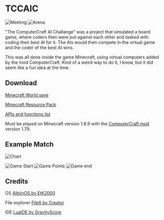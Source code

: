 # TCCAIC

![Meeting](https://i.postimg.cc/mk8y336g/meeting.png)
![Arena](https://i.postimg.cc/tJDvDMYR/2016-11-24-09-19-08.png)

"The ComputerCraft AI Challange" was a project that simulated a board game, where coders then were put against each other and tasked with coding their best AI for it. The AIs would then compete in the virtual game and the coder of the best AI wins.

This was all done inside the game Minecraft, using virtual computers added by the mod ComputerCraft. Kind of a weird way to do it, I know, but it did seem like a fun idea at the time. 

## Download
[Minecraft World save](http://www.mediafire.com/file/e9veb5os75e7xi5/TCCAIC_World.zip/file)

[Minecraft Resource Pack](http://www.mediafire.com/file/pqwo608c09rduxw/TCCAIC_Resource_Pack.zip/file)

[APIs and functions list](http://www.mediafire.com/file/4h4ywcw7znsy6yu/LOUSTUIB.lua/file)

Must be played on Minecraft version 1.8.9 with the [ComputerCraft mod](http://www.computercraft.info/download/) version 1.79.


## Example Match
![Chart](https://i.postimg.cc/nrT1bJ3D/demo.jpg)

![Game Start](https://i.postimg.cc/D0B6T4Q7/2016-11-24-11-11-46.png)
![Game Points](https://i.postimg.cc/vTXfpRrj/2016-11-24-02-04-55.png)
![Game end](https://i.postimg.cc/C5mB1j66/2016-11-24-11-11-26.png)

## Credits
OS [AlbÿnOS by EtK2000](https://github.com/EtK2000/Alb-no-OS)

File explorer [FileX by Creator](http://www.computercraft.info/forums2/index.php?/topic/22108-filex-a-powerful-file-explorer-with-guibig-updateopen-with/)

IDE [LuaIDE by GravityScore](http://www.computercraft.info/forums2/index.php?/topic/12347-luaide-10-you-might-actually-like-editing-in-game/page__hl__luaide)


